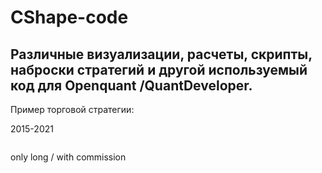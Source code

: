 # CShape-code


## Различные визуализации, расчеты, скрипты, наброски стратегий и другой используемый код для Openquant /QuantDeveloper.


Пример торговой стратегии:

2015-2021

<img src="https://raw.githubusercontent.com/Ragve-hub/scribble/gh-pages/images/seasonal1_ch2.png" alt="">

only long / with commission

<img src="https://raw.githubusercontent.com/Ragve-hub/scribble/gh-pages/images/seasonal1_p2.png" alt="">
